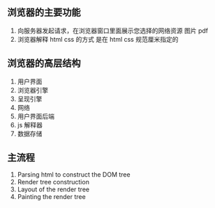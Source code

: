 ## 浏览器的主要功能

1. 向服务器发起请求，在浏览器窗口里面展示您选择的网络资源 图片 pdf
2. 浏览器解释 html css 的方式 是在 html css 规范厘米指定的

## 浏览器的高层结构

1. 用户界面
2. 浏览器引擎
3. 呈现引擎
4. 网络
5. 用户界面后端
6. js 解释器
7. 数据存储

## 主流程

1. Parsing html to construct the DOM tree
2. Render tree construction
3. Layout of the render tree
4. Painting the render tree
